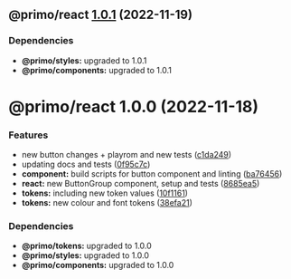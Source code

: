 ## @primo/react [1.0.1](https://github.com/primo-design-system/primo/compare/@primo/react@1.0.0...@primo/react@1.0.1) (2022-11-19)





### Dependencies

* **@primo/styles:** upgraded to 1.0.1
* **@primo/components:** upgraded to 1.0.1

# @primo/react 1.0.0 (2022-11-18)


### Features

* new button changes + playrom and new tests ([c1da249](https://github.com/primo-design-system/primo/commit/c1da24929b594f069e18bc40003041e37f4b6811))
* updating docs and tests ([0f95c7c](https://github.com/primo-design-system/primo/commit/0f95c7ca2bd271f25333f017d7b5e770d4c43462))
* **component:** build scripts for button component and linting ([ba76456](https://github.com/primo-design-system/primo/commit/ba76456f523a53d09c0605615ebf9f7751f129a7))
* **react:** new ButtonGroup component, setup and tests ([8685ea5](https://github.com/primo-design-system/primo/commit/8685ea55fd7d6dba68eb72240bdbcaece1bdaf43))
* **tokens:** including new token values ([10f1161](https://github.com/primo-design-system/primo/commit/10f11615e87e00bcc691c18ccd04913c1bec8362))
* **tokens:** new colour and font tokens ([38efa21](https://github.com/primo-design-system/primo/commit/38efa21d6e0c487f10e5aacf6f0a030d3170dcf1))





### Dependencies

* **@primo/tokens:** upgraded to 1.0.0
* **@primo/styles:** upgraded to 1.0.0
* **@primo/components:** upgraded to 1.0.0
